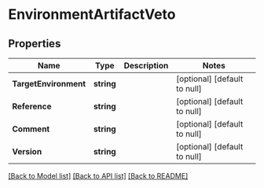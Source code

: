 # EnvironmentArtifactVeto

## Properties
Name | Type | Description | Notes
------------ | ------------- | ------------- | -------------
**TargetEnvironment** | **string** |  | [optional] [default to null]
**Reference** | **string** |  | [optional] [default to null]
**Comment** | **string** |  | [optional] [default to null]
**Version** | **string** |  | [optional] [default to null]

[[Back to Model list]](../README.md#documentation-for-models) [[Back to API list]](../README.md#documentation-for-api-endpoints) [[Back to README]](../README.md)


